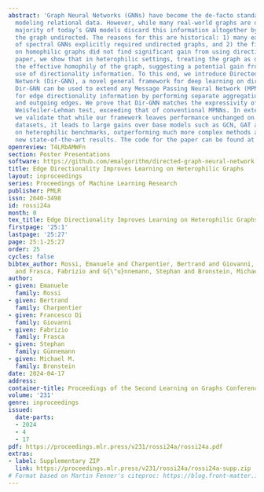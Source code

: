 ```yaml
---
abstract: 'Graph Neural Networks (GNNs) have become the de-facto standard tool for
  modeling relational data. However, while many real-world graphs are directed, the
  majority of today’s GNN models discard this information altogether by simply making
  the graph undirected. The reasons for this are historical: 1) many early variants
  of spectral GNNs explicitly required undirected graphs, and 2) the first benchmarks
  on homophilic graphs did not find significant gain from using direction. In this
  paper, we show that in heterophilic settings, treating the graph as directed increases
  the effective homophily of the graph, suggesting a potential gain from the correct
  use of directionality information. To this end, we introduce Directed Graph Neural
  Network (Dir-GNN), a novel general framework for deep learning on directed graphs.
  Dir-GNN can be used to extend any Message Passing Neural Network (MPNN) to account
  for edge directionality information by performing separate aggregations of the incoming
  and outgoing edges. We prove that Dir-GNN matches the expressivity of the Directed
  Weisfeiler-Lehman test, exceeding that of conventional MPNNs. In extensive experiments,
  we validate that while our framework leaves performance unchanged on homophilic
  datasets, it leads to large gains over base models such as GCN, GAT and GraphSage
  on heterophilic benchmarks, outperforming much more complex methods and achieving
  new state-of-the-art results. The code for the paper can be found at https://github.com/emalgorithm/directed-graph-neural-network.'
openreview: T4LRbAMWFn
section: Poster Presentations
software: https://github.com/emalgorithm/directed-graph-neural-network
title: Edge Directionality Improves Learning on Heterophilic Graphs
layout: inproceedings
series: Proceedings of Machine Learning Research
publisher: PMLR
issn: 2640-3498
id: rossi24a
month: 0
tex_title: Edge Directionality Improves Learning on Heterophilic Graphs
firstpage: '25:1'
lastpage: '25:27'
page: 25:1-25:27
order: 25
cycles: false
bibtex_author: Rossi, Emanuele and Charpentier, Bertrand and Giovanni, Francesco Di
  and Frasca, Fabrizio and G{\"u}nnemann, Stephan and Bronstein, Michael M.
author:
- given: Emanuele
  family: Rossi
- given: Bertrand
  family: Charpentier
- given: Francesco Di
  family: Giovanni
- given: Fabrizio
  family: Frasca
- given: Stephan
  family: Günnemann
- given: Michael M.
  family: Bronstein
date: 2024-04-17
address:
container-title: Proceedings of the Second Learning on Graphs Conference
volume: '231'
genre: inproceedings
issued:
  date-parts:
  - 2024
  - 4
  - 17
pdf: https://proceedings.mlr.press/v231/rossi24a/rossi24a.pdf
extras:
- label: Supplementary ZIP
  link: https://proceedings.mlr.press/v231/rossi24a/rossi24a-supp.zip
# Format based on Martin Fenner's citeproc: https://blog.front-matter.io/posts/citeproc-yaml-for-bibliographies/
---
```

